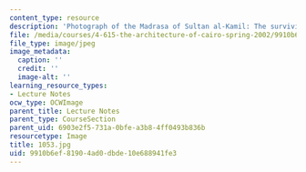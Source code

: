 ```yaml
---
content_type: resource
description: 'Photograph of the Madrasa of Sultan al-Kamil: The surviving iwan.'
file: /media/courses/4-615-the-architecture-of-cairo-spring-2002/9910b6ef81904ad0dbde10e688941fe3_1053.jpg
file_type: image/jpeg
image_metadata:
  caption: ''
  credit: ''
  image-alt: ''
learning_resource_types:
- Lecture Notes
ocw_type: OCWImage
parent_title: Lecture Notes
parent_type: CourseSection
parent_uid: 6903e2f5-731a-0bfe-a3b8-4ff0493b836b
resourcetype: Image
title: 1053.jpg
uid: 9910b6ef-8190-4ad0-dbde-10e688941fe3
---
```

